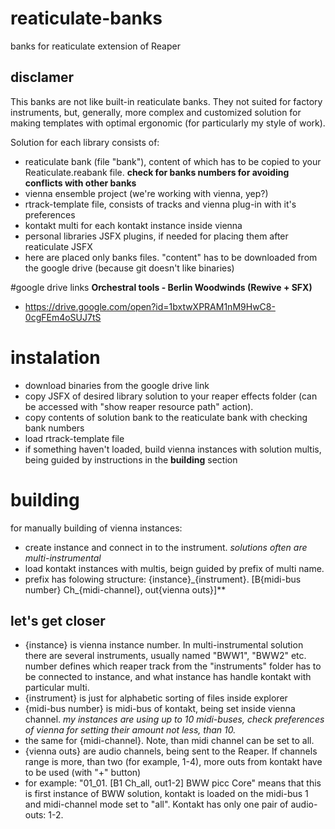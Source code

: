 # reaticulate-banks
banks for reaticulate extension of Reaper

## disclamer
This banks are not like built-in reaticulate banks. They not suited for factory instruments, but, generally, more complex and customized solution for making templates with optimal ergonomic (for particularly my style of work).

Solution for each library consists of:
- reaticulate bank (file "bank"), content of which has to be copied to your Reaticulate.reabank file. **check for banks numbers for avoiding conflicts with other banks**
- vienna ensemble project (we're working with vienna, yep?)
- rtrack-template file, consists of tracks and vienna plug-in with it's preferences
- kontakt multi for each kontakt instance inside vienna
- personal libraries JSFX plugins, if needed for placing them after reaticulate JSFX
- here are placed only banks files. "content" has to be downloaded from the google drive (because git doesn't like binaries)

#google drive links
**Orchestral tools - Berlin Woodwinds (Rewive + SFX)**
- https://drive.google.com/open?id=1bxtwXPRAM1nM9HwC8-0cgFEm4oSUJ7tS

# instalation
- download binaries from the google drive link
- copy JSFX of desired library solution to your reaper effects folder (can be accessed with "show reaper resource path" action).
- copy contents of solution bank to the reaticulate bank with checking bank numbers
- load rtrack-template file
- if something haven't loaded, build vienna instances with solution multis, being guided by instructions in the **building** section

# building
for manually building of vienna instances:
- create instance and connect in to the instrument. *solutions often are multi-instrumental*
- load kontakt instances with multis, beign guided by prefix of multi name. 
- prefix has folowing structure: \{instance}\_\{instrument\}. \[B\{midi-bus number\} Ch\_\{midi-channel\}, out\{vienna outs\}\]**
## let's get closer
- \{instance} is vienna instance number. In multi-instrumental solution there are several instruments, usually named "BWW1", "BWW2" etc. number defines which reaper track from the "instruments" folder has to be connected to instance, and what instance has handle kontakt with particular multi.
- \{instrument\} is just for alphabetic sorting of files inside explorer
- \{midi-bus number\} is midi-bus of kontakt, being set inside vienna channel. *my instances are using up to 10 midi-buses, check preferences of vienna for setting their amount not less, than 10.*
- the same for \{midi-channel\}. Note, than midi channel can be set to all.
- \{vienna outs\} are audio channels, being sent to the Reaper. If channels range is more, than two (for example, 1-4), more outs from kontakt have to be used (with "+" button)
- for example: "01\_01. \[B1 Ch_all, out1-2\] BWW picc Core" means that this is first instance of BWW solution, kontakt is loaded on the midi-bus 1 and midi-channel mode set to "all". Kontakt has only one pair of audio-outs: 1-2.
